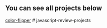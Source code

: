 ## You can see all projects below

[color-flipper](https://www.vanillajavascriptprojects.com/)
#   j a v a s c r i p t - r e v i e w - p r o j e c t s  
 
